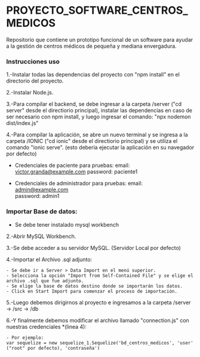 # PROYECTO_SOFTWARE_CENTROS_MEDICOS
Repositorio que contiene un prototipo funcional de un software para ayudar a la gestión de centros médicos de pequeña y mediana envergadura.

### Instrucciones uso

1.-Instalar todas las dependencias del proyecto con "npm install" en el directorio del proyecto.

2.-Instalar Node.js.

3.-Para compilar el backend, se debe ingresar a la carpeta /server ("cd server" desde el directiorio principal), instalar las dependencias en caso de ser necesario con npm install, y luego ingresar el comando: "npx nodemon dist/index.js"

4.-Para compilar la aplicación, se abre un nuevo terminal y se ingresa a la carpeta /IONIC ("cd ionic" desde el directiorio principal) y se utiliza el comando "ionic serve". (esto debería ejecutar la aplicación en su navegador por defecto)

* Credenciales de paciente para pruebas:
        email: victor.granda@example.com 
        password: paciente1

* Credenciales de administrador para pruebas:
        email: admin@example.com   
        password: admin1

### Importar Base de datos:

* Se debe tener instalado mysql workbench

2.-Abrir MySQL Workbench.

3.-Se debe acceder a su servidor MySQL. (Servidor Local por defecto)

4.-Importar el Archivo .sql adjunto:

    - Se debe ir a Server > Data Import en el menú superior.
    - Selecciona la opción "Import from Self-Contained File" y se elige el archivo .sql que fue adjunto.
    - Se elige la base de datos destino donde se importarán los datos.
    - Click en Start Import para comenzar el proceso de importación.

5.-Luego debemos dirigirnos al proyecto e ingresamos a la carpeta /server -> /src -> /db

6.-Y finalmente debemos modificar el archivo llamado "connection.js" con nuestras credenciales *(linea 4):

    - Por ejemplo:
    var sequelize = new sequelize_1.Sequelize('bd_centros_medicos', 'user' ("root" por defecto), 'contraseña')
